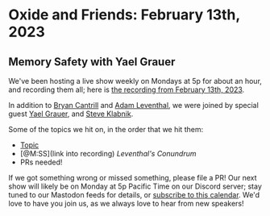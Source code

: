 # Oxide and Friends: February 13th, 2023

## Memory Safety with Yael Grauer

We've been hosting a live show weekly on Mondays at 5p for about an hour,
and recording them all; here is
[the recording from February 13th, 2023](https://youtu.be/NRtj8XzKLUQ).

In addition to
[Bryan Cantrill](https://mastodon.social/@bcantrill) and
[Adam Leventhal](https://mastodon.social/@ahl),
we were joined by special guest
[Yael Grauer](https://mastodon.social/@yaelwrites),
and [Steve Klabnik](https://twitter.com/steveklabnik).

Some of the topics we hit on, in the order that we hit them:

- [Topic](link)
- [@M:SS](link into recording)
  *Leventhal's Conundrum*
- PRs needed!

If we got something wrong or missed something, please file a PR!
Our next show will likely be on Monday at 5p Pacific Time on our Discord
server; stay tuned to our Mastodon feeds for details, or [subscribe to this
calendar](https://sesh.fyi/api/calendar/v2/iMdFbuFRupMwuTiwvXswNU.ics).  We'd
love to have you join us, as we always love to hear from new speakers!

